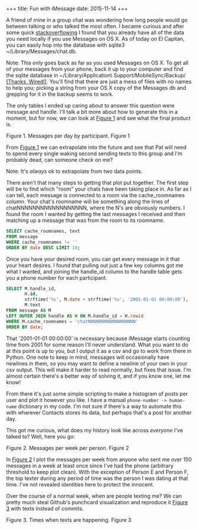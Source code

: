 +++
title: Fun with iMessage
date: 2015-11-14
+++

A friend of mine in a group chat was wondering how long people would go between talking or who talked the most often. I became curious and after some quick [stackoverflowing](http://apple.stackexchange.com/a/80025) I found that you already have all of the data you need locally if you use Messages on <span class="nowrap">OS X</span>. As of today on <span class="nowrap">El Capitan</span>, you can easily hop into the database with <span class="code">sqlite3 ~/Library/Messages/chat.db</span>.

<div class="note">
Note: This only goes back as far as you used Messages on OS X. To get all of your messages from your phone, back it up to your computer and find the sqlite database in <span class="code">~/Library/Application\ Support/MobileSync/Backup/</span> <a href="http://www.wired.com/2013/11/backup-sms-iphone/">(Thanks, Wired!)</a>. You'll find that there are just a mess of files with no names to help you; picking a string from your OS X copy of the Messages db and grepping for it in the backup seems to work.
</div>

The only tables I ended up caring about to answer this question were <span class="code">message</span> and <span class="code">handle</span>. I'll talk a bit more about how to generate this in a moment, but for now, we can look at [Figure 1](#imessage-fig1) and see what the final product is.

<div id="imessage-fig1" class="figure">
    <div></div>
    <span class="caption pure-hidden-xs">Figure 1. Messages per day by participant.</span>
    <span class="caption pure-visible-xs">Figure 1</span>
</div>

From [Figure 1](#imessage-fig1) we can extrapolate into the future and see that Pat will need to spend every single waking second sending texts to this group and I'm probably dead, can someone check on me?

<div class="note">
    Note: It's <em>always</em> ok to extrapolate from two data points.
</div>

There aren't that many steps to getting that plot put together. The first step will be to find which "room" your chats have been taking place in. As far as I can tell, each message is connected to a room via the <span class="code">cache\_roomnames</span> column. Your chat's roomname will be something along the lines of <span class="code">chatNNNNNNNNNNNNNNNNNN</span>, where the <span class="code">N</span>'s are obviously numbers. I found the room I wanted by getting the last messages I received and then matching up a message that was from the room to its roomname.

```sql
SELECT cache_roomnames, text
FROM message
WHERE cache_roomnames != ''
ORDER BY date DESC LIMIT 10;
```

Once you have your desired room, you can get every message in it that your heart desires. I found that pulling out just a few key columns got me what I wanted, and joining the <span class="code">handle\_id</span> column to the <span class="code">handle</span> table gets you a phone number for each participant.

```sql
SELECT M.handle_id,
       H.id,
       strftime('%s', M.date + strftime('%s', '2001-01-01 00:00:00'), 'unixepoch', 'localtime'),
       M.text
FROM message AS M
LEFT OUTER JOIN handle AS H ON M.handle_id = H.rowid
WHERE M.cache_roomnames = 'chatNNNNNNNNNNNNNNNNNN'
ORDER BY date;
```

That '2001-01-01 00:00:00' is necessary because iMessage starts counting time from 2001 for some reason I'll never understand. What you want to do at this point is up to you, but I output it as a csv and go to work from there in Python. One note to keep in mind, messages will occasionally have newlines in them, so you may want to define a newline of your own in your csv output. This will make it harder to read normally, but fixes that issue. I'm almost certain there's a better way of solving it, and if you know one, let me know!

From there it's just some simple scripting to make a histogram of posts per user and plot it however you like. I have a manual `phone-number -> human-name` dictionary in my code. I'm not sure if there's a way to automate this with wherever Contacts stores its data, but perhaps that's a post for another day.

This got me curious, what does my history look like across _everyone_ I've talked to? Well, here you go:

<div id="imessage-fig2" class="figure">
    <div></div>
    <span class="caption pure-hidden-xs">Figure 2. Messages per week per person.</span>
    <span class="caption pure-visible-xs">Figure 2</span>
</div>

In [Figure 2](#imessage-fig2) I plot the messages per week from anyone who sent me over 150 messages in a week at least once since I've had the phone (arbitrary threshold to keep plot clean). With the exception of Person E and Person F, the top texter during any period of time was the person I was dating at that time. I've not revealed identities here to protect the innocent.

Over the course of a normal week, when are people texting me? We can pretty much steal Github's punchcard visualization and reproduce it [Figure 3](#imessage-fig3) with texts instead of commits.

<div id="imessage-fig3" class="figure">
    <div></div>
    <span class="caption pure-hidden-xs">Figure 3. Times when texts are happening.</span>
    <span class="caption pure-visible-xs">Figure 3</span>
</div>

<script type="text/javascript">
var punchcard = function(args) {
    var el = d3.select(args.bindto);
    var margin = {top: 30, right: 30, bottom: 20, left: 50};
    var width = el[0][0].offsetWidth - margin.left - margin.right;
    var height = width * (1/1.6) - margin.top - margin.bottom;

    var days = ['Sun', 'Mon', 'Tue', 'Wed', 'Thu', 'Fri', 'Sat'];

    var svg = el.append('svg')
                .attr('width', width + margin.left + margin.right)
                .attr('height', height + margin.top + margin.bottom)
                .append('g')
                .attr("transform", "translate(" + margin.left + "," + margin.top + ")");

    var x = d3.scale.linear().domain([0, 24]).range([0, width]);
    var y = d3.scale.linear().domain([0, 6]).range([0, height]);

    xAxis = d3.svg.axis().ticks(6).scale(x).orient('top').tickFormat( function(d) { return d + ':00' });
    yAxis = d3.svg.axis().ticks(7).scale(y).orient('left').tickFormat( function(d, i) { return days[i]; });

    svg.append('g').attr("class", "x axis").call(xAxis).selectAll('text').attr("dy", "-.6em");
    svg.append('g').attr("class", "y axis").call(yAxis);


    for (var i in days) {
        svg.append('g')
           .attr("transform", "translate(0," + y(i) + ")")
           .attr("class", "x axis")
           .call(d3.svg.axis().scale(x).ticks(24).tickFormat(''));
    }

    d3.text(args.data, function(error, text) {
        if (error) return console.warn(error);
        var data = d3.csv.parseRows(text)

        svg.append('g')
           .selectAll('g')
           .data(data)
           .enter()
           .append('g')
           .selectAll('g')
           .data( function(d,i,j) { return d; } )
           .enter()
           .append('circle')
           .attr('fill', '#333')
           .attr('class','hover')
           .attr('title', function(d,i,j) { return d })
           .attr('cy', function(d,i,j) { return y(j) })
           .attr('cx', function(d,i,j) { return x(i + 1) })
           .attr('r', function(d,i,j) { return +d * 0.015 });
    });
}

document.addEventListener("DOMContentLoaded", function() {

    // Plot of people in chat room
    c3.generate({
        bindto: '#imessage-fig1>div',
        data: {
            url: '/data/talkers.json',
            type: 'spline',
            mimeType: 'json'
        },
        axis: {
            x: {
                label: 'Days since Brian was in chat'
            },
            y: {
                label: 'Messages per day',
            }
        },
        grid: {
            x: {
                lines: [
                    {value: 4, text: 'Some holiday with candy'},
                    {value: 11, text: 'Talking about food?'},
                    {value: 15, text: 'Someone gets a new cable box?'}
                ]
            }
        }
    });

    // Plot of everyone I've talked to
    c3.generate({
        bindto: '#imessage-fig2>div',
        data: {
            url: '/data/all_talkers.json',
            type: 'spline',
            mimeType: 'json'
        },
        axis: {
            x: {
                label: 'Weeks since Brian had iPhone'
            },
            y: {
                label: 'Messages per week',
            }
        }
    });

    // Punchcard for text times
    punchcard({
        bindto: '#imessage-fig3>div',
        data: '/data/punchcard.csv'
    });
});
</script>

